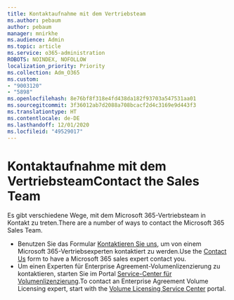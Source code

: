 ```yaml
---
title: Kontaktaufnahme mit dem Vertriebsteam
ms.author: pebaum
author: pebaum
manager: mnirkhe
ms.audience: Admin
ms.topic: article
ms.service: o365-administration
ROBOTS: NOINDEX, NOFOLLOW
localization_priority: Priority
ms.collection: Adm_O365
ms.custom:
- "9003120"
- "5898"
ms.openlocfilehash: 8e76bf8f318e4fd438da182f93703a547531aa01
ms.sourcegitcommit: 3f36012ab7d2088a708bcacf2d4c3169e9d443f3
ms.translationtype: HT
ms.contentlocale: de-DE
ms.lasthandoff: 12/01/2020
ms.locfileid: "49529017"
---
```

# <a name="contact-the-sales-team"></a><span data-ttu-id="0da54-102">Kontaktaufnahme mit dem Vertriebsteam</span><span class="sxs-lookup"><span data-stu-id="0da54-102">Contact the Sales Team</span></span>

<span data-ttu-id="0da54-103">Es gibt verschiedene Wege, mit dem Microsoft 365-Vertriebsteam in Kontakt zu treten.</span><span class="sxs-lookup"><span data-stu-id="0da54-103">There are a number of ways to contact the Microsoft 365 Sales Team.</span></span>

- <span data-ttu-id="0da54-104">Benutzen Sie das Formular [Kontaktieren Sie uns](https://go.microsoft.com/fwlink/p/?LinkId=518644&clcid=0x0409), um von einem Microsoft 365-Vertriebsexperten kontaktiert zu werden.</span><span class="sxs-lookup"><span data-stu-id="0da54-104">Use the  [Contact Us](https://go.microsoft.com/fwlink/p/?LinkId=518644&clcid=0x0409)  form to have a Microsoft 365 sales expert contact you.</span></span>
- <span data-ttu-id="0da54-105">Um einen Experten für Enterprise Agreement-Volumenlizenzierung zu kontaktieren, starten Sie im Portal [Service-Center für Volumenlizenzierung](https://go.microsoft.com/fwlink/p/?LinkId=329762).</span><span class="sxs-lookup"><span data-stu-id="0da54-105">To contact an Enterprise Agreement Volume Licensing expert, start with the  [Volume Licensing Service Center](https://go.microsoft.com/fwlink/p/?LinkId=329762) portal.</span></span>
